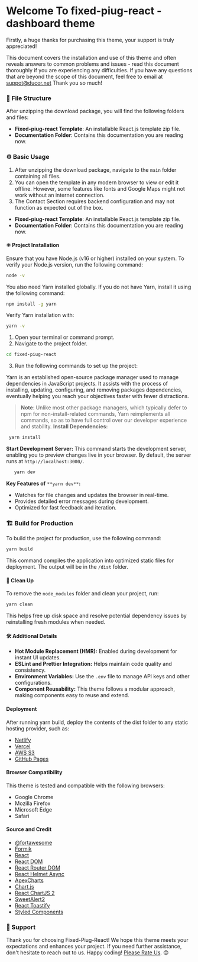 
#  Welcome To fixed-piug-react - dashboard theme 

Firstly, a huge thanks for purchasing this theme, your support is truly appreciated!

This document covers the installation and use of this theme and often reveals answers to common problems and issues - read this document thoroughly if you are experiencing any difficulties. If you have any questions that are beyond the scope of this document, feel free to email at [suppot@ducor.net](mailto:__EMAIL__) Thank you so much!

### 📂 File Structure
After unzipping the download package, you will find the following folders and files:
*   **Fixed-piug-react Template**: An installable React.js template zip file.
*   **Documentation Folder**: Contains this documentation you are reading now.

### ⚙️ Basic Usage

1. After unzipping the download package, navigate to the `main` folder containing all files. 
2.  You can open the template in any modern browser to view or edit it offline. However, some features like fonts and Google Maps might not work without an internet connection. 
3.  The Contact Section requires backend configuration and may not function as expected out of the box.
- **Fixed-piug-react Template**: An installable React.js template zip file.
- **Documentation Folder**: Contains this documentation you are reading now.



#### ⚛️ Project Installation 
Ensure that you have Node.js (v16 or higher) installed on your system. To verify your Node.js version, run the following command:
```bash
node -v
```
You also need Yarn installed globally. If you do not have Yarn, install it using the following command:
```bash
npm install -g yarn
```
Verify Yarn installation with:
```bash
yarn -v
```
1.  Open your terminal or command prompt.
2.  Navigate to the project folder.
   ```bash
   cd fixed-piug-react
   ``` 
3.  Run the following commands to set up the project:

  Yarn is an established open-source package manager used to manage dependencies in JavaScript projects. It assists with the process of 
  installing, updating, configuring, and removing packages dependencies, eventually helping you reach your objectives faster with fewer 
  distractions.

 > **Note**: Unlike most other package managers, which typically defer to npm for non-install-related commands, Yarn reimplements all 
 commands, so as to have full control over our developer experience and stability. 
 **Install Dependencies:**
 ```bash
  yarn install
 ```
 **Start Development Server:** This command starts the development server, enabling you to preview changes live in your browser. By 
     default, the server runs at `http://localhost:3000/`.
 ```bash
    yarn dev
  ```
**Key Features of** `**yarn dev**`**:**
    
 *   Watches for file changes and updates the browser in real-time.      
 *   Provides detailed error messages during development.
 *   Optimized for fast feedback and iteration.

### 🏗️ Build for Production  

To build the project for production, use the following command:
```bash
yarn build
```
This command compiles the application into optimized static files for deployment. The output will be in the `/dist` folder.

#### 🧹 Clean Up  

To remove the `node_modules` folder and clean your project, run:  
```bash
yarn clean
```
This helps free up disk space and resolve potential dependency issues by reinstalling fresh modules when needed.

 #### 🛠️ Additional Details
 *   **Hot Module Replacement (HMR):** Enabled during development for instant UI updates.
*   **ESLint and Prettier Integration:** Helps maintain code quality and consistency. 
*   **Environment Variables:** Use the `.env` file to manage API keys and other configurations.  
*   **Component Reusability:** This theme follows a modular approach, making components easy to reuse and extend.

 #### Deployment
After running yarn build, deploy the contents of the dist folder to any static hosting provider, such as:
*   [Netlify](https://www.netlify.com/)
*   [Vercel](https://vercel.com/)
*   [AWS S3](https://aws.amazon.com/s3/)
*   [GitHub Pages](https://pages.github.com/)

#### Browser Compatibility
This theme is tested and compatible with the following browsers:
*   Google Chrome
*   Mozilla Firefox   
*   Microsoft Edge    
*   Safari 

#### Source and Credit

- [@fortawesome](https://fontawesome.com/)
- [Formik](https://formik.org/)
- [React](https://reactjs.org/)
- [React DOM](https://reactjs.org/)
- [React Router DOM](https://reactrouter.com/)
- [React Helmet Async](https://github.com/staylor/react-helmet-async)
- [ApexCharts](https://apexcharts.com/)
- [Chart.js](https://www.chartjs.org/)
- [React ChartJS 2](https://react-chartjs-2.js.org/)
- [SweetAlert2](https://sweetalert2.github.io/)
- [React Toastify](https://fkhadra.github.io/react-toastify/)
- [Styled Components](https://styled-components.com/)

### 📧 Support  
  
Thank you for choosing Fixed-Piug-React! We hope this theme meets your expectations and enhances your project. If you need further assistance, don't hesitate to reach out to us. Happy coding! [Please Rate Us](https://themeforest.net/user/ducor). 😊 
